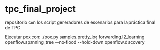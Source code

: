 # tpc_final_project
repositorio con los script generadores de escenarios para la práctica final de TPC

Ejecutar pox con:  ./pox.py samples.pretty_log forwarding.l2_learning openflow.spanning_tree --no-flood --hold-down openflow.discovery
